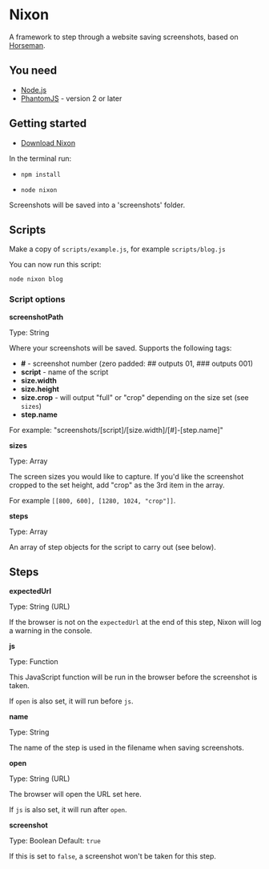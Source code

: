 # Nixon

A framework to step through a website saving screenshots, based on [Horseman](https://github.com/johntitus/node-horseman).

## You need

* [Node.js](http://node.js)
* [PhantomJS](http://phantomjs.org) - version 2 or later

## Getting started

* [Download Nixon](https://github.com/joelanman/nixon/archive/master.zip)

In the terminal run:

* `npm install`

* `node nixon`

Screenshots will be saved into a 'screenshots' folder.

## Scripts

Make a copy of `scripts/example.js`, for example `scripts/blog.js`

You can now run this script:

`node nixon blog`

### Script options

**screenshotPath**

Type: String

Where your screenshots will be saved. Supports the following tags:

- **#** - screenshot number (zero padded: ## outputs 01, ### outputs 001)
- **script** - name of the script
- **size.width**
- **size.height**
- **size.crop** - will output "full" or "crop" depending on the size set (see `sizes`)
- **step.name**

For example: "screenshots/[script]/[size.width]/[#]-[step.name]"

**sizes**

Type: Array

The screen sizes you would like to capture. If you'd like the screenshot cropped to the set height, add "crop" as the 3rd item in the array.

For example `[[800, 600], [1280, 1024, "crop"]]`.

**steps** 

Type: Array

An array of step objects for the script to carry out (see below).

## Steps

**expectedUrl**

Type: String (URL)

If the browser is not on the `expectedUrl` at the end of this step, Nixon will log a warning in the console.

**js**

Type: Function

This JavaScript function will be run in the browser before the screenshot is taken.

If `open` is also set, it will run before `js`.

**name**

Type: String

The name of the step is used in the filename when saving screenshots.

**open**

Type: String (URL)

The browser will open the URL set here.

If `js` is also set, it will run after `open`.

**screenshot**

Type: Boolean
Default: `true`

If this is set to `false`, a screenshot won't be taken for this step.
